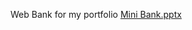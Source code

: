 Web Bank for my portfolio
[Mini Bank.pptx](https://github.com/kaivix/Mini_Bank/files/13752400/Mini.Bank.pptx)
